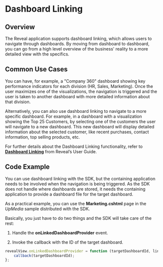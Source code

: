 # Dashboard Linking

## Overview

The Reveal application supports dashboard linking, which allows users to navigate through dashboards. By moving from dashboard to dashboard, you can go from a high level overview of the business' reality to a more detailed view with the specifics.

## Common Use Cases

You can have, for example, a "Company 360" dashboard showing key
performance indicators for each division (HR, Sales, Marketing). Once the user maximizes one of the visualizations, the navigation is
triggered and the user is taken to another dashboard with more detailed information about that division.

Alternatively, you can also use dashboard linking to navigate to a more specific dashboard. For example, in a dashboard with a visualization showing the Top 25 Customers, by selecting one of the customers the user will navigate to a new dashboard. This new dashboard will display detailed information about the selected customer, like recent purchases, contact information, top selling products, etc.

For further details about the Dashboard Linking functionality, refer to [**Dashboard Linking**](https://www.revealbi.io/help/dashboard-linking) from Reveal’s User Guide.

## Code Example

You can use dashboard linking with the SDK, but the containing
application needs to be involved when the navigation is being triggered.
As the SDK does not handle where dashboards are stored, it needs the
containing application to provide a dashboard file for the target
dashboard.

As a practical example, you can use the **Marketing.cshtml** page in the *UpMedia* sample distributed with the SDK.

Basically, you just have to do two things and the SDK will take care of the rest:

1.  Handle the __onLinkedDashboardProvider__ event.

2.  Invoke the callback with the ID of the target dashboard.

``` js
revealView.onLinkedDashboardProvider = function (targetDashboardId, linkTitle) {
    callback(targetDashboardId);
};
```
